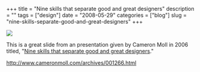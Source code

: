 +++
title = "Nine skills that separate good and great designers"
description = ""
tags = ["design"]
date = "2008-05-29"
categories = ["blog"]
slug = "nine-skills-separate-good-and-great-designers"
+++



  <div class="notebook-screenshot"><a href="http://www.cameronmoll.com/archives/001266.html"><img src="//media.konigi.com/notebook/good-designers-vs-great-designers.jpg" class="notebook-image" /></a></div><p>This is a great slide from an presentation given by Cameron Moll in 2006 titled, "<a href="http://www.cameronmoll.com/archives/001266.html">Nine skills that separate good and great designers</a>."</p>
    
  <a href="http://www.cameronmoll.com/archives/001266.html">http://www.cameronmoll.com/archives/001266.html</a>
